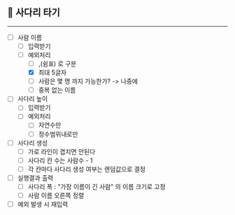 ## 🚀 사다리 타기

---
- [ ] 사람 이름
    - [ ] 입력받기
    - [ ] 예외처리
        - [ ] ,(쉼표) 로 구분
        - [x] 최대 5글자
        - [ ] 사람은 몇 명 까지 가능한가? -> 나중에
        - [ ] 중복 없는 이름

- [ ] 사다리 높이
    - [ ] 입력받기
    - [ ] 예외처리
        - [ ] 자연수만
        - [ ] 정수범위내로만

- [ ] 사다리 생성
    - [ ] 가로 라인이 겹치면 안된다
    - [ ] 사다리 칸 수는 사람수 - 1
    - [ ] 각 칸마다 사다리 생성 여부는 랜덤값으로 결정

- [ ] 실행결과 출력
    - [ ] 사다리 폭 : "가장 이름이 긴 사람" 의 이름 크기로 고정
    - [ ] 사람 이름 오른쪽 정렬

- [ ] 예외 발생 시 재입력